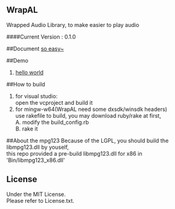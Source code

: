 ﻿## WrapAL
Wrapped Audio Library, to make easier to play audio

####Current Version : 0.1.0

##Document
[so easy~](/doc/doc.md)

##Demo
1. [hello world](/doc/1.helloworld.md)

##How to build
1. for visual studio:  
open the vcproject and build it
2. for mingw-w64(WrapAL need some dxsdk/winsdk headers)  
use rakefile to build, you may download ruby/rake at first,  
A. modify the build_config.rb  
B. rake it  

##About the mpg123
Because of the LGPL, you should build the libmpg123.dll by youself,  
this repo provided a pre-build libmpg123.dll for x86 in 
'Bin/libmpg123_x86.dll'

## License
Under the MIT License.  
Please refer to License.txt.

